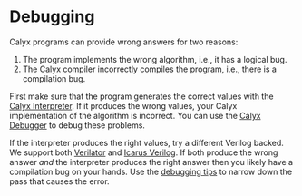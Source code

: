 # Debugging

Calyx programs can provide wrong answers for two reasons:
1. The program implements the wrong algorithm, i.e., it has a logical bug.
2. The Calyx compiler incorrectly compiles the program, i.e., there is a compilation bug.

First make sure that the program generates the correct values with the [Calyx
Interpreter](../interpreter.md). If it produces the wrong values, your Calyx implementation of the
algorithm is incorrect. You can use the [Calyx Debugger](./cider.md) to debug these problems.

If the interpreter produces the right values, try a different Verilog backed. We support both
[Verilator](../running-calyx/fud/index.md#verilator) and [Icarus Verilog](../running-calyx/fud/index.md#icarus-verilog). If
both produce the wrong answer *and* the interpreter produces the right answer then you likely have
a compilation bug on your hands. Use the [debugging tips][tips] to narrow down the pass that causes
the error.

[tips]: ./debug.md
[cidr]: ./cider.md
